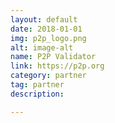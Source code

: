```yaml
---
layout: default
date: 2018-01-01
img: p2p_logo.png
alt: image-alt
name: P2P Validator
link: https://p2p.org
category: partner 
tag: partner
description: 

---
```

